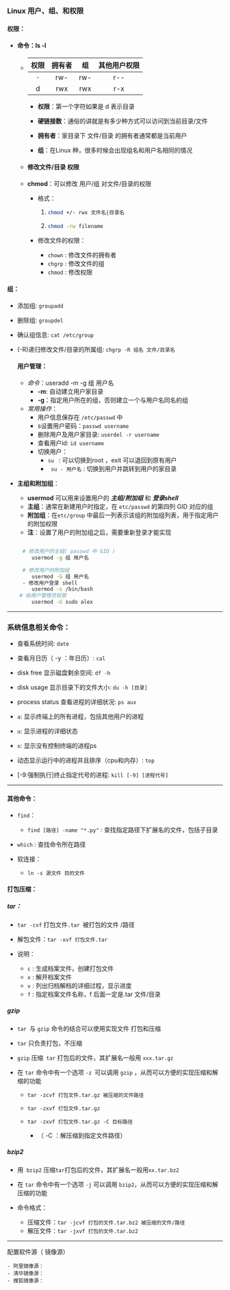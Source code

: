 ### Linux 用户、组、和权限

#### 权限：

- #### 命令：ls -l

   - | 权限 | 拥有者 |  组  | 其他用户权限 |
     | :--: | :----: | :--: | :----------: |
     | `-`  |  rw-   | rw-  |     r--      |
     |  d   |  rwx   | rwx  |     r-x      |

     - **权限**：第一个字符如果是 d 表示目录

     - **硬链接数**：通俗的讲就是有多少种方式可以访问到当前目录/文件

     - **拥有者**：家目录下 文件/目录 的拥有者通常都是当前用户

     - **组**：在Linux 种，很多时候会出现组名和用户名相同的情况

       


  - #### 修改文件/目录 权限

  - **chmod**：可以修改 用户/组 对文件/目录的权限

       - 格式：

            1. ```bash
               chmod +/- rwx 文件名|目录名
               ```

            2. ```bash
               chmod -rw filename
               ```

    - 修改文件的权限：

        - `chown` : 修改文件的拥有者
        - `chgrp` : 修改文件的组
        - `chmod` : 修改权限

 #### 组：

   - 添加组:  `groupadd`   

- 删除组:  `groupdel `

- 确认组信息:  `cat /etc/group `

- (-R)递归修改文件/目录的所属组:  `chgrp -R 组名 文件/目录名  `

     

  #### 用户管理：

   - *命令*：useradd -m -g 组 用户名 
        -  **-m**: 自动建立用户家目录
        - **-g**：指定用户所在的组，否则建立一个与用户名同名的组
   - *常用操作*：
        - 用户信息保存在 `/etc/passwd` 中
        - s设置用户密码：`passwd username`
        - 删除用户及用户家目录: `userdel -r username `
        - 查看用户id: `id username`  
        - 切换用户：
          - `su ` :  可以切换到root ，exit 可以退回到原有用户
          - ` su - 用户名` :  切换到用户并跳转到用户的家目录

- **主组和附加组**：
   - **usermod** 可以用来设置用户的 ***主组/附加组***  和 ***登录shell***
   - **主组**：通常在新建用户时指定，在 `etc/passwd` 的第四列 GID 对应的组
   - **附加组**：在`etc/group` 中最后一列表示该组的附加组列表，用于指定用户的附加权限
   - **注**：设置了用户的附加组之后，需要重新登录才能实现

```bash

     # 修改用户的主组( passwd 中 GID )
        usermod -g 组 用户名

     # 修改用户的附加组
        usermod -G 组 用户名
     - 修改用户登录 shell
        usermod -s /bin/bash
    # 给用户管理员权限
        usermod -G sudo alex
```
***


### 系统信息相关命令：
  - 查看系统时间: `date`
  - 查看月日历（ -y ：年日历）: `cal`
  - disk free 显示磁盘剩余空间: `df -h`
  - disk usage 显示目录下的文件大小: `du -h [目录]`	
  - process status 查看进程的详细状况: `ps aux`
  - `a`: 显示终端上的所有进程，包括其他用户的进程
  - `u`: 显示进程的详细状态
  - `x`: 显示没有控制终端的进程ps

  - 动态显示运行中的进程并且排序（cpu和内存）: `top`
  - [-9:强制执行]终止指定代号的进程: `kill [-9] [进程代号] `

---



#### 其他命令：

 - `find`：
     - `find [路径] -name "*.py"` : 查找指定路径下扩展名的文件，包括子目录

- `which` :  查找命令所在路径

- 软连接：
     - `ln -s 源文件 目的文件`		

#### 打包压缩：

##### tar：

 - `tar -cvf` 打包文件`.tar `被打包的文件 /路径

- 解包文件：`tar -xvf 打包文件.tar`
 - 说明：
    - `c` : 生成档案文件，创建打包文件
   - `x` :  解开档案文件
   - `v` :  列出归档解档的详细过程，显示进度
   - `f` : 指定档案文件名称，f 后面一定是.tar 文件/目录

##### gzip 

- `tar `与 `gzip` 命令的结合可以使用实现文件 打包和压缩
- `tar` 只负责打包，不压缩
- `gzip` 压缩` tar` 打包后的文件，其扩展名一般用 `xxx.tar.gz`
- 在 `tar` 命令中有一个选项 `-z `可以调用 `gzip` ，从而可以方便的实现压缩和解缩的功能

  - `tar -zcvf 打包文件.tar.gz 被压缩的文件路径`

  - `tar -zxvf 打包文件.tar.gz `

  - `tar -zxvf 打包文件.tar.gz -C 目标路径`
    - （ -C ：解压缩到指定文件路径）

##### bzip2

- 用` bzip2` 压缩` tar `打包后的文件，其扩展名一般用`xx.tar.bz2`
- 在 `tar` 命令中有一个选项 `-j` 可以调用 `bzip2`，从而可以方便的实现压缩和解压缩的功能

- 命令格式：
  - 压缩文件：`tar -jcvf 打包的文件.tar.bz2 被压缩的文件/路径`
  - 解压文件：`tar -jxvf 打包的文件.tar.bz2 `

---

配置软件源（ 镜像源）

	- 阿里镜像源：
	- 清华镜像源：
	- 搜狐镜像源：
